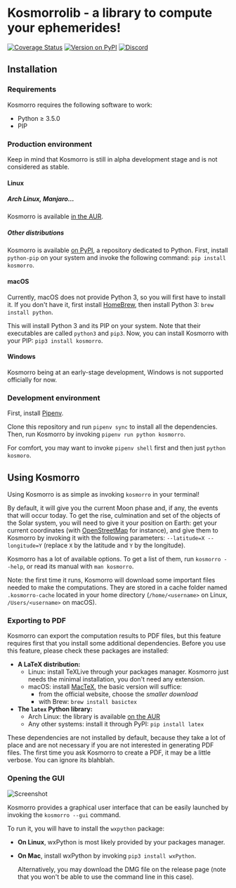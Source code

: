 # Kosmorrolib - a library to compute your ephemerides!
[![Coverage Status](https://coveralls.io/repos/github/Deuchnord/kosmorro/badge.svg)](https://coveralls.io/github/Deuchnord/kosmorro) [![Version on PyPI](https://img.shields.io/pypi/v/kosmorro)](https://pypi.org/project/kosmorro) [![Discord](https://img.shields.io/discord/650237632533757965?logo=discord&label=%23kosmorro)](https://discord.gg/nyemBqE)

## Installation

### Requirements

Kosmorro requires the following software to work:

- Python ≥ 3.5.0
- PIP

### Production environment

Keep in mind that Kosmorro is still in alpha development stage and is not considered as stable.

#### Linux

##### Arch Linux, Manjaro…

Kosmorro is available [in the AUR](https://aur.archlinux.org/packages/kosmorro).

##### Other distributions

Kosmorro is available [on PyPI](https://pypi.org/project/kosmorro/), a repository dedicated to Python.
First, install `python-pip` on your system and invoke the following command: `pip install kosmorro`.

#### macOS

Currently, macOS does not provide Python 3, so you will first have to install it.
If you don't have it, first install [HomeBrew](https://formulae.brew.sh), then install Python 3: `brew install python`.

This will install Python 3 and its PIP on your system. Note that their executables are called `python3` and `pip3`.
Now, you can install Kosmorro with your PIP: `pip3 install kosmorro`.

#### Windows

Kosmorro being at an early-stage development, Windows is not supported officially for now.

### Development environment

First, install [Pipenv](https://pypi.org/project/pipenv/).

Clone this repository and run `pipenv sync` to install all the dependencies.
Then, run Kosmorro by invoking `pipenv run python kosmorro`.

For comfort, you may want to invoke `pipenv shell` first and then just `python kosmoro`.

## Using Kosmorro

Using Kosmorro is as simple as invoking `kosmorro` in your terminal!

By default, it will give you the current Moon phase and, if any, the events that will occur today.
To get the rise, culmination and set of the objects of the Solar system, you will need to give it your position on Earth: get your current coordinates (with [OpenStreetMap](https://www.openstreetmap.org) for instance), and give them to Kosmorro by invoking it with the following parameters: `--latitude=X --longitude=Y` (replace `X` by the latitude and `Y` by the longitude).

Kosmorro has a lot of available options. To get a list of them, run `kosmorro --help`, or read its manual with `man kosmorro`.

Note: the first time it runs, Kosmorro will download some important files needed to make the computations. They are stored in a cache folder named `.kosmorro-cache` located in your home directory (`/home/<username>` on Linux, `/Users/<username>` on macOS).

### Exporting to PDF

Kosmorro can export the computation results to PDF files, but this feature requires first that you install some additional dependencies. Before you use this feature, please check these packages are installed:

- **A LaTeX distribution:**
    - Linux: install TeXLive through your packages manager. Kosmorro just needs the minimal installation, you don't need any extension.
    - macOS: install [MacTeX](https://www.tug.org/mactex/), the basic version will suffice:
        - from the official website, choose the _smaller download_
        - with Brew: `brew install basictex`
- **The `latex` Python library:**
    - Arch Linux: the library is available [on the AUR](https://aur.archlinux.org/packages/python-latex)
    - Any other systems: install it through PyPI: `pip install latex`

These dependencies are not installed by default, because they take a lot of place and are not necessary if you are not interested in generating PDF files.
The first time you ask Kosmorro to create a PDF, it may be a little verbose. You can ignore its blahblah.

### Opening the GUI

![Screenshot](.github/assets/gui-screenshot.png)

Kosmorro provides a graphical user interface that can be easily launched by invoking the `kosmorro --gui` command.

To run it, you will have to install the `wxpython` package:

- **On Linux**, wxPython is most likely provided by your packages manager.
- **On Mac**, install wxPython by invoking `pip3 install wxPython`.

  Alternatively, you may download the DMG file on the release page (note that you won't be able to use the command
  line in this case).
